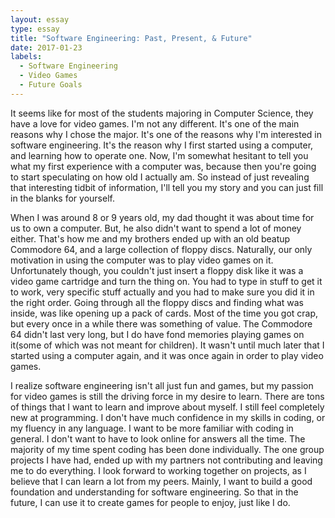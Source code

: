 ```yaml
---
layout: essay
type: essay
title: "Software Engineering: Past, Present, & Future"
date: 2017-01-23
labels:
  - Software Engineering
  - Video Games
  - Future Goals
---
```





It seems like for most of the students majoring in Computer Science, they have a love for video games. I'm not any different. It's 
one of the main reasons why I chose the major. It's one of the reasons why I'm interested in software engineering. It's the reason
why I first started using a computer, and learning how to operate one. Now, I'm somewhat hesitant to tell you what my first
experience with a computer was, because then you're going to start speculating on how old I actually am. So instead of just
revealing that interesting tidbit of information, I'll tell you my story and you can just fill in the blanks for yourself. 

When I was around 8 or 9 years old, my dad thought it was about time for us to own a computer. But, he also didn't want to spend a 
lot of money either. That's how me and my brothers ended up with an old beatup Commodore 64, and a large collection of floppy 
discs. Naturally, our only motivation in using the computer was to play video games on it. Unfortunately though, you couldn't just 
insert a floppy disk like it was a video game cartridge and turn the thing on. You had to type in stuff to get it to work, very
specific stuff actually and you had to make sure you did it in the right order. Going through all the floppy discs and finding what
was inside, was like opening up a pack of cards. Most of the time you got crap, but every once in a while there was something of 
value. The Commodore 64 didn't last very long, but I do have fond memories playing games on it(some of which was not meant for 
children). It wasn't until much later that I started using a computer again, and it was once again in order to play video games. 



I realize software engineering isn't all just fun and games, but my passion for video games is still the driving force in my
desire to learn. There are tons of things that I want to learn and improve about myself. I still feel completely new at
programming. I don't have much confidence in my skills in coding, or my fluency in any language. I want to be more familiar
with coding in general. I don't want to have to look online for answers all the time. The majority of my time spent coding has been
done individually. The one group projects I have had, ended up with my partners not contributing and leaving me to do everything.
I look forward to working together on projects, as I believe that I can learn a lot from my peers. Mainly, I want to build a good
foundation and understanding for software engineering. So that in the future, I can use it to create games for people to enjoy, just like I do.
